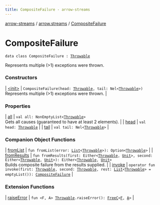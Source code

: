 ```yaml
---
title: CompositeFailure - arrow-streams
---
```


[arrow-streams](../../index.html) / [arrow.streams](../index.html) / [CompositeFailure](./index.html)

# CompositeFailure

`data class CompositeFailure : `[`Throwable`](https://kotlinlang.org/api/latest/jvm/stdlib/kotlin/-throwable/index.html)

Represents multiple (&gt;1) exceptions were thrown.

### Constructors

| [&lt;init&gt;](-init-.html) | `CompositeFailure(head: `[`Throwable`](https://kotlinlang.org/api/latest/jvm/stdlib/kotlin/-throwable/index.html)`, tail: Nel<`[`Throwable`](https://kotlinlang.org/api/latest/jvm/stdlib/kotlin/-throwable/index.html)`>)`<br>Represents multiple (&gt;1) exceptions were thrown. |

### Properties

| [all](all.html) | `val all: NonEmptyList<`[`Throwable`](https://kotlinlang.org/api/latest/jvm/stdlib/kotlin/-throwable/index.html)`>`<br>Gets all causes (guaranteed to have at least 2 elements). |
| [head](head.html) | `val head: `[`Throwable`](https://kotlinlang.org/api/latest/jvm/stdlib/kotlin/-throwable/index.html) |
| [tail](tail.html) | `val tail: Nel<`[`Throwable`](https://kotlinlang.org/api/latest/jvm/stdlib/kotlin/-throwable/index.html)`>` |

### Companion Object Functions

| [fromList](from-list.html) | `fun fromList(error: `[`List`](https://kotlinlang.org/api/latest/jvm/stdlib/kotlin.collections/-list/index.html)`<`[`Throwable`](https://kotlinlang.org/api/latest/jvm/stdlib/kotlin/-throwable/index.html)`>): Option<`[`Throwable`](https://kotlinlang.org/api/latest/jvm/stdlib/kotlin/-throwable/index.html)`>` |
| [fromResults](from-results.html) | `fun fromResults(first: Either<`[`Throwable`](https://kotlinlang.org/api/latest/jvm/stdlib/kotlin/-throwable/index.html)`, `[`Unit`](https://kotlinlang.org/api/latest/jvm/stdlib/kotlin/-unit/index.html)`>, second: Either<`[`Throwable`](https://kotlinlang.org/api/latest/jvm/stdlib/kotlin/-throwable/index.html)`, `[`Unit`](https://kotlinlang.org/api/latest/jvm/stdlib/kotlin/-unit/index.html)`>): Either<`[`Throwable`](https://kotlinlang.org/api/latest/jvm/stdlib/kotlin/-throwable/index.html)`, `[`Unit`](https://kotlinlang.org/api/latest/jvm/stdlib/kotlin/-unit/index.html)`>`<br>Builds composite failure from the results supplied. |
| [invoke](invoke.html) | `operator fun invoke(first: `[`Throwable`](https://kotlinlang.org/api/latest/jvm/stdlib/kotlin/-throwable/index.html)`, second: `[`Throwable`](https://kotlinlang.org/api/latest/jvm/stdlib/kotlin/-throwable/index.html)`, rest: `[`List`](https://kotlinlang.org/api/latest/jvm/stdlib/kotlin.collections/-list/index.html)`<`[`Throwable`](https://kotlinlang.org/api/latest/jvm/stdlib/kotlin/-throwable/index.html)`> = emptyList()): `[`CompositeFailure`](./index.html) |

### Extension Functions

| [raiseError](../../arrow.streams.internal.freec.applicative-error/kotlin.-throwable/raise-error.html) | `fun <F, A> `[`Throwable`](https://kotlinlang.org/api/latest/jvm/stdlib/kotlin/-throwable/index.html)`.raiseError(): `[`FreeC`](../../arrow.streams.internal/-free-c/index.html)`<`[`F`](../../arrow.streams.internal.freec.applicative-error/kotlin.-throwable/raise-error.html#F)`, `[`A`](../../arrow.streams.internal.freec.applicative-error/kotlin.-throwable/raise-error.html#A)`>` |

